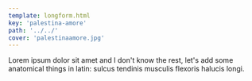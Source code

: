 ```yaml
---
template: longform.html
key: 'palestina-amore'
path: '../../'
cover: 'palestinaamore.jpg'
---
```


Lorem ipsum dolor sit amet and I don't know the rest, let's add some anatomical things in latin: sulcus tendinis musculis flexoris halucis longi.